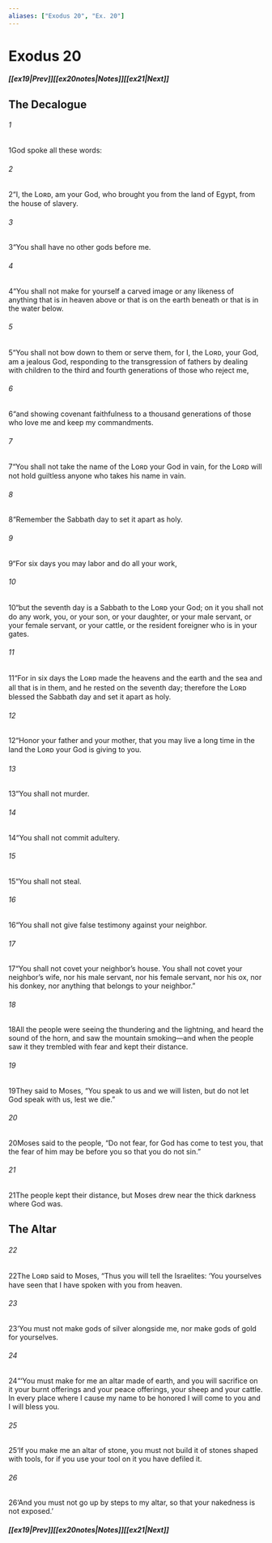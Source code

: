 ```yaml
---
aliases: ["Exodus 20", "Ex. 20"]
---
```

# Exodus 20
##### <span class=arrow-left></span>[[ex19|Prev]]<span class=navigation-separator></span>[[ex20notes|Notes]]<span class=navigation-separator></span>[[ex21|Next]]<span class=arrow-right></span>
## The Decalogue
###### 1
<span class=verse-first>1</span>God spoke all these words:
<div class=paragraph-break></div>

###### 2
<span class=verse-first>2</span>“I, the Lᴏʀᴅ, am your God, who brought you from the land of Egypt, from the house of slavery.
<div class=paragraph-break></div>

###### 3
<span class=verse-first>3</span>“You shall have no other gods before me.
<div class=paragraph-break></div>

###### 4
<span class=verse-first>4</span>“You shall not make for yourself a carved image or any likeness of anything that is in heaven above or that is on the earth beneath or that is in the water below.
###### 5
<span class=verse-body>5</span>“You shall not bow down to them or serve them, for I, the Lᴏʀᴅ, your God, am a jealous God, responding to the transgression of fathers by dealing with children to the third and fourth generations of those who reject me,
###### 6
<span class=verse-body>6</span>“and showing covenant faithfulness to a thousand generations of those who love me and keep my commandments.
<div class=paragraph-break></div>

###### 7
<span class=verse-first>7</span>“You shall not take the name of the Lᴏʀᴅ your God in vain, for the Lᴏʀᴅ will not hold guiltless anyone who takes his name in vain.
<div class=paragraph-break></div>

###### 8
<span class=verse-first>8</span>“Remember the Sabbath day to set it apart as holy.
###### 9
<span class=verse-body>9</span>“For six days you may labor and do all your work,
###### 10
<span class=verse-body>10</span>“but the seventh day is a Sabbath to the Lᴏʀᴅ your God; on it you shall not do any work, you, or your son, or your daughter, or your male servant, or your female servant, or your cattle, or the resident foreigner who is in your gates.
###### 11
<span class=verse-body>11</span>“For in six days the Lᴏʀᴅ made the heavens and the earth and the sea and all that is in them, and he rested on the seventh day; therefore the Lᴏʀᴅ blessed the Sabbath day and set it apart as holy.
<div class=paragraph-break></div>

###### 12
<span class=verse-first>12</span>“Honor your father and your mother, that you may live a long time in the land the Lᴏʀᴅ your God is giving to you.
<div class=paragraph-break></div>

###### 13
<span class=verse-first>13</span>“You shall not murder.
<div class=paragraph-break></div>

###### 14
<span class=verse-first>14</span>“You shall not commit adultery.
<div class=paragraph-break></div>

###### 15
<span class=verse-first>15</span>“You shall not steal.
<div class=paragraph-break></div>

###### 16
<span class=verse-first>16</span>“You shall not give false testimony against your neighbor.
<div class=paragraph-break></div>

###### 17
<span class=verse-first>17</span>“You shall not covet your neighbor’s house. You shall not covet your neighbor’s wife, nor his male servant, nor his female servant, nor his ox, nor his donkey, nor anything that belongs to your neighbor.”
<div class=paragraph-break></div>

###### 18
<span class=verse-first>18</span>All the people were seeing the thundering and the lightning, and heard the sound of the horn, and saw the mountain smoking—and when the people saw it they trembled with fear and kept their distance.
###### 19
<span class=verse-body>19</span>They said to Moses, “You speak to us and we will listen, but do not let God speak with us, lest we die.”
###### 20
<span class=verse-body>20</span>Moses said to the people, “Do not fear, for God has come to test you, that the fear of him may be before you so that you do not sin.”
###### 21
<span class=verse-body>21</span>The people kept their distance, but Moses drew near the thick darkness where God was.
## The Altar
###### 22
<span class=verse-first>22</span>The Lᴏʀᴅ said to Moses, “Thus you will tell the Israelites: ‘You yourselves have seen that I have spoken with you from heaven.
###### 23
<span class=verse-body>23</span>‘You must not make gods of silver alongside me, nor make gods of gold for yourselves.
###### 24
<span class=verse-body>24</span>“‘You must make for me an altar made of earth, and you will sacrifice on it your burnt offerings and your peace offerings, your sheep and your cattle. In every place where I cause my name to be honored I will come to you and I will bless you.
###### 25
<span class=verse-body>25</span>‘If you make me an altar of stone, you must not build it of stones shaped with tools, for if you use your tool on it you have defiled it.
###### 26
<span class=verse-body>26</span>‘And you must not go up by steps to my altar, so that your nakedness is not exposed.’
##### <span class=arrow-left></span>[[ex19|Prev]]<span class=navigation-separator></span>[[ex20notes|Notes]]<span class=navigation-separator></span>[[ex21|Next]]<span class=arrow-right></span>